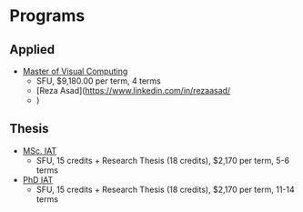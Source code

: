 # Programs

## Applied
- [Master of Visual Computing](https://www.sfu.ca/fas/study/future-graduates/programs/master-visual-computing.html)
    - SFU, $9,180.00 per term, 4 terms
    - [Reza Asad](https://www.linkedin.com/in/rezaasad/
    - )

## Thesis
- [MSc. IAT](https://www.sfu.ca/siat/programs/graduate/degrees.html#MSc)
  - SFU, 15 credits + Research Thesis (18 credits), $2,170 per term, 5-6 terms
- [PhD IAT](https://www.sfu.ca/siat/programs/graduate/degrees.html#MSc)
  - SFU, 15 credits + Research Thesis (18 credits), $2,170 per term, 11-14 terms